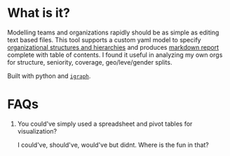 # What is it?

Modelling teams and organizations rapidly should be as simple as editing text based files. This tool supports a custom yaml model to specify [organizational structures and hierarchies](data/sample/sample.yaml) and produces [markdown report](data/sample/output.md) complete with table of contents. I found it useful in analyzing my own orgs for structure, seniority, coverage, geo/leve/gender splits.

Built with python and [`igraph`](https://python.igraph.org/en/main/).

# FAQs

1. You could've simply used a spreadsheet and pivot tables for visualization?

   I could've, should've, would've but didnt. Where is the fun in that? 